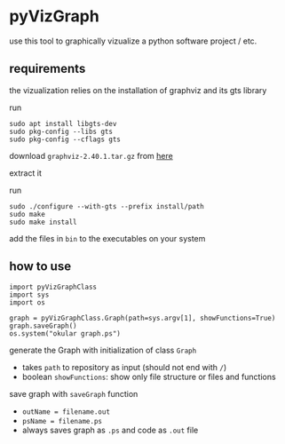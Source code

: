 # pyVizGraph

use this tool to graphically vizualize a python software project / etc.

## requirements

the vizualization relies on the installation of graphviz and its gts library

run
```
sudo apt install libgts-dev
sudo pkg-config --libs gts
sudo pkg-config --cflags gts
```
download `graphviz-2.40.1.tar.gz` from [here](https://www.graphviz.org/download/)

extract it

run
```
sudo ./configure --with-gts --prefix install/path
sudo make
sudo make install
```
add the files in `bin` to the executables on your system

## how to use
```
import pyVizGraphClass
import sys
import os

graph = pyVizGraphClass.Graph(path=sys.argv[1], showFunctions=True)
graph.saveGraph()
os.system("okular graph.ps")
```

generate the Graph with initialization of class `Graph`

* takes `path` to repository as input (should not end with `/`)
* boolean `showFunctions`: show only file structure or files and functions

save graph with `saveGraph` function
* `outName = filename.out`
* `psName = filename.ps`
* always saves graph as `.ps` and code as `.out` file



    
